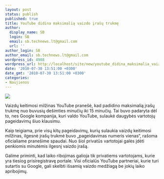 ```yaml
---
layout: post
status: publish
published: true
title: YouTube didina maksimalią vaizdo įrašų trukmę
author:
  display_name: SB
  login: SB
  email: sb.technews.lt@gmail.com
  url: ''
author_login: SB
author_email: sb.technews.lt@gmail.com
wordpress_id: 4988
wordpress_url: http://localhost/site/new/youtube_didina_maksimalia_vaizdo_irasu_trukme/
date: '2010-07-30 13:51:00 +0300'
date_gmt: '2010-07-30 13:51:00 +0300'
categories:
- Naujienos
---
```

<div class="imgright"><img src="http://www.part.lt/img/85c31ca8919b588098b6377c84bdc627535.jpg"  /></div>
<p>Vaizdų keitimosi milžinas YouTube pranešė, kad padidino maksimalią įrašų trukmę nuo buvusių dešimties minučių iki 15 minučių. Tai buvo padaryta dėl to, nes Google kompanija, kuri valdo YouTube, sulaukė daugybės vartotojų pageidavimų šiuo klausimu.</p>
<p>Kaip teigiama, prie visų kitų pageidavimų, kurių sulaukia vaizdų keitimosi milžinas, ilgesnė įrašų trukmė buvo „pageidavimas numeris vienas“, rašoma oficialiame pranešime spaudai. Nuo šiol privatūs vartotojai galės įdėti penkiomis minutėmis ilgesnį vaizdo įrašą.</p>
<p>Galime priminti, kad laiko ribojimas galioja tik privatiems vartotojams, kurie yra tiesiog prisiregistravę portale. Visi oficialūs YouTube partneriai, kurie turi sutartis su Google, gali skelbti išsamią vaizdo medžiagą be jokių laiko apribojimų.<br /></p>
